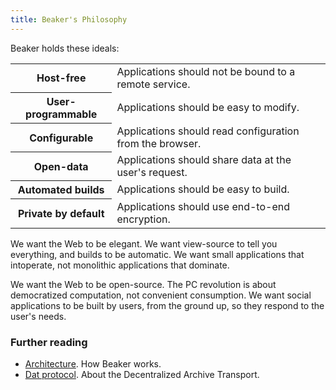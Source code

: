 ```yaml
---
title: Beaker's Philosophy
---
```


Beaker holds these ideals:

<table class="basic-table">

  <tr>
    <th>Host-free</th><td>Applications should not be bound to a remote service.</td>
  </tr>
  
  <tr>
    <th>User-programmable</th><td>Applications should be easy to modify.</td>
  </tr>

  <tr>
    <th>Configurable</th><td>Applications should read configuration from the browser.</td>
  </tr>

  <tr>
    <th>Open-data</th><td>Applications should share data at the user's request.</td>
  </tr>

  <tr>
    <th>Automated builds</th><td>Applications should be easy to build.</td>
  </tr>

  <tr>
    <th>Private by default</th><td>Applications should use end-to-end encryption.</td>
  </tr>
</table>

We want the Web to be elegant. We want view-source to tell you everything, and builds to be automatic. We want small applications that intoperate, not monolithic applications that dominate.

We want the Web to be open-source. The PC revolution is about democratized computation, not convenient consumption. We want social applications to be built by users, from the ground up, so they respond to the user's needs.

### Further reading

 - [Architecture](./architecture.html). How Beaker works.
 - [Dat protocol](./dat.html). About the Decentralized Archive Transport.